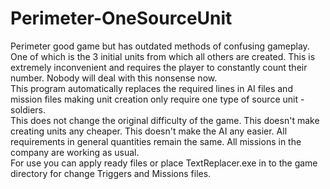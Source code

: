 # Perimeter-OneSourceUnit
Perimeter good game but has outdated methods of confusing gameplay. One of which is the 3 initial units from which all others are created. This is extremely inconvenient and requires the player to constantly count their number. Nobody will deal with this nonsense now.  
This program automatically replaces the required lines in AI files and mission files making unit creation only require one type of source unit - soldiers.  
This does not change the original difficulty of the game. This doesn't make creating units any cheaper. This doesn't make the AI any easier. All requirements in general quantities remain the same. All missions in the company are working as usual.  
For use you can apply ready files or place TextReplacer.exe in to the game directory for change Triggers and Missions files. 
